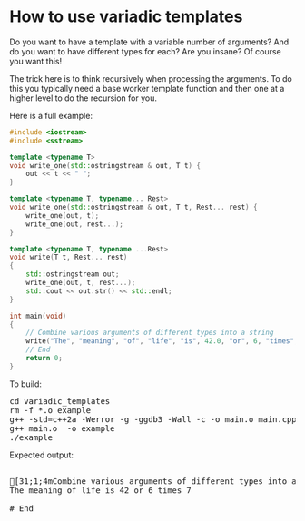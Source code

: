 How to use variadic templates
=============================

Do you want to have a template with a variable number of arguments?
And do you want to have different types for each? Are you insane? Of
course you want this!

The trick here is to think recursively when processing the arguments.
To do this you typically need a base worker template function and
then one at a higher level to do the recursion for you.

Here is a full example:
```C++
#include <iostream>
#include <sstream>

template <typename T>
void write_one(std::ostringstream & out, T t) {
    out << t << " ";
}

template <typename T, typename... Rest>
void write_one(std::ostringstream & out, T t, Rest... rest) {
    write_one(out, t);
    write_one(out, rest...);
}

template <typename T, typename ...Rest>
void write(T t, Rest... rest)
{
    std::ostringstream out;
    write_one(out, t, rest...);
    std::cout << out.str() << std::endl;
}

int main(void)
{
    // Combine various arguments of different types into a string
    write("The", "meaning", "of", "life", "is", 42.0, "or", 6, "times", 7);
    // End
    return 0;
}
```
To build:
<pre>
cd variadic_templates
rm -f *.o example
g++ -std=c++2a -Werror -g -ggdb3 -Wall -c -o main.o main.cpp
g++ main.o  -o example
./example
</pre>
Expected output:
<pre>

[31;1;4mCombine various arguments of different types into a string[0m
The meaning of life is 42 or 6 times 7 

# End
</pre>

